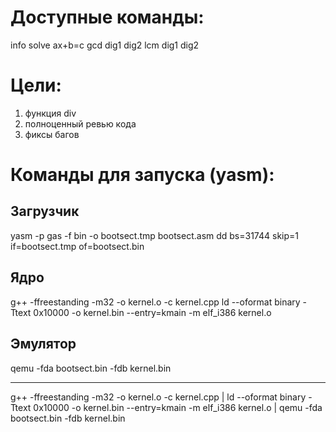 # Доступные команды:
info
solve ax+b=c
gcd dig1 dig2
lcm dig1 dig2

# Цели:
1) функция div
2) полноценный ревью кода
3) фиксы багов


# Команды для запуска (yasm):
## Загрузчик
yasm -p gas -f bin -o bootsect.tmp bootsect.asm
dd bs=31744 skip=1 if=bootsect.tmp of=bootsect.bin

## Ядро
g++ -ffreestanding -m32 -o kernel.o -c kernel.cpp
ld --oformat binary -Ttext 0x10000 -o kernel.bin --entry=kmain -m elf_i386 kernel.o

## Эмулятор
qemu -fda bootsect.bin -fdb kernel.bin

___________________
g++ -ffreestanding -m32 -o kernel.o -c kernel.cpp | ld --oformat binary -Ttext 0x10000 -o kernel.bin --entry=kmain -m elf_i386 kernel.o | qemu -fda bootsect.bin -fdb kernel.bin
